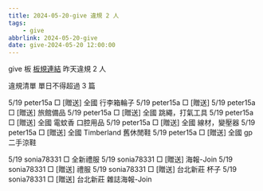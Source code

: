 ```yaml
---
title: 2024-05-20-give 違規 2 人
tags:
    - give
abbrlink: 2024-05-20-give
date: give-2024-05-20 12:00:00
---
```

give 板 [板規連結](https://www.ptt.cc/bbs/give/M.1612495900.A.C32.html)
昨天違規 2 人
<!-- more -->

違規清單
單日不得超過 3 篇

5/19 peter15a □ [贈送] 全國 行李箱輪子
5/19 peter15a □ [贈送]
5/19 peter15a □ [贈送] 旅館備品
5/19 peter15a □ [贈送] 全國 跳繩，打氣工具
5/19 peter15a □ [贈送] 全國 電蚊香 口腔用品
5/19 peter15a □ [贈送] 全國 線材，變壓器
5/19 peter15a □ [贈送] 全國 Timberland 舊休閒鞋
5/19 peter15a □ [贈送] 全國 gp二手涼鞋

5/19 sonia78331 □ 全新禮服
5/19 sonia78331 □ [贈送] 海報-Join
5/19 sonia78331 □ [贈送] 禮服
5/19 sonia78331 □ [贈送] 台北新莊 杯子
5/19 sonia78331 □ [贈送] 台北新莊 雜誌海報-Join